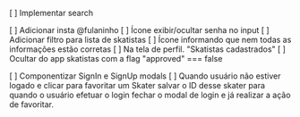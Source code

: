 [ ] Implementar search

[ ] Adicionar insta @fulaninho
[ ] Ícone exibir/ocultar senha no input
[ ] Adicionar filtro para lista de skatistas
[ ] Ícone informando que nem todas as informações estão corretas
[ ] Na tela de perfil. "Skatistas cadastrados"
[ ] Ocultar do app skatistas com a flag "approved" === false

[ ] Componentizar SignIn e SignUp modals
[ ] Quando usuário não estiver logado e
     clicar para favoritar um Skater salvar
     o ID desse skater para quando o usuário
     efetuar o login fechar o modal de login e já realizar a ação de favoritar.
